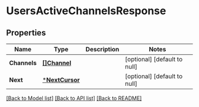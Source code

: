 # UsersActiveChannelsResponse

## Properties
Name | Type | Description | Notes
------------ | ------------- | ------------- | -------------
**Channels** | [**[]Channel**](Channel.md) |  | [optional] [default to null]
**Next** | [***NextCursor**](NextCursor.md) |  | [optional] [default to null]

[[Back to Model list]](../README.md#documentation-for-models) [[Back to API list]](../README.md#documentation-for-api-endpoints) [[Back to README]](../README.md)

